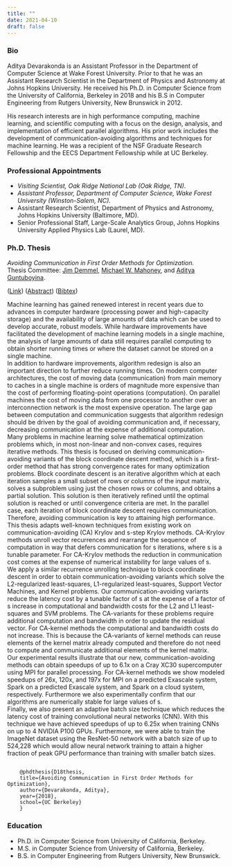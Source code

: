 ```yaml
---
title: ""
date: 2021-04-10
draft: false
---
```

### Bio
Aditya Devarakonda is an Assistant Professor in the Department of Computer Science at Wake Forest University. Prior to that he was an Assistant Research Scientist in the Department of Physics and Astronomy at Johns Hopkins University. He received his Ph.D. in Computer Science from the University of California, Berkeley in 2018 and his B.S in Computer Engineering from Rutgers University, New Brunswick in 2012.

His research interests are in high performance computing, machine learning, and scientific computing with a focus on the design, analysis, and implementation of efficient parallel algorithms. His prior work includes the development of communication-avoiding algorithms and techniques for machine learning. He was a recipient of the NSF Graduate Research Fellowship and the EECS Department Fellowship while at UC Berkeley.

### Professional Appointments
- *Visiting Scientist, Oak Ridge National Lab (Oak Ridge, TN).*
- *Assistant Professor, Department of Computer Science, Wake Forest University (Winston-Salem, NC).*
- Assistant Research Scientist, Department of Physics and Astronomy, Johns Hopkins University (Baltimore, MD).
- Senior Professional Staff, Large-Scale Analytics Group, Johns Hopkins University Applied Physics Lab (Laurel, MD).

### Ph.D. Thesis
*Avoiding Communication in First Order Methods for Optimization.*  
Thesis Committee: <a href="https://people.eecs.berkeley.edu/~demmel/" target="_blank">Jim Demmel</a>, <a href="https://www.stat.berkeley.edu/~mmahoney/" target="_blank">Michael W. Mahoney</a>, and <a href="https://www.stat.berkeley.edu/~aditya" target="_blank">Aditya Guntuboyina</a>.

(<a href="https://escholarship.org/uc/item/3rm6d2mf" target="_blank">Link</a>)
(<a href="javascript:toggleBlock('D18-abstract')">Abstract</a>) (<a href="javascript:toggleBlock('D18-bibtex')">Bibtex</a>)
<p class="hide-content" id="D18-abstract">Machine learning has gained renewed interest in recent years due to advances in computer hardware (processing power and high-capacity storage) and the availability of large amounts of data which can be used to develop accurate, robust models. While hardware improvements have facilitated the development of machine learning models in a single machine, the analysis of large amounts of data still requires parallel computing to obtain shorter running times or where the dataset cannot be stored on a single machine.<br>
In addition to hardware improvements, algorithm redesign is also an important direction to further reduce running times. On modern computer architectures, the cost of moving data (communication) from main memory to caches in a single machine is orders of magnitude more expensive than the cost of performing floating-point operations (computation). On parallel machines the cost of moving data from one processor to another over an interconnection network is the most expensive operation. The large gap between computation and communication suggests that algorithm redesign should be driven by the goal of avoiding communication and, if necessary, decreasing communication at the expense of additional computation.<br>
Many problems in machine learning solve mathematical optimization problems which, in most non-linear and non-convex cases, requires iterative methods. This thesis is focused on deriving communication-avoiding variants of the block coordinate descent method, which is a first-order method that has strong convergence rates for many optimization problems. Block coordinate descent is an iterative algorithm which at each iteration samples a small subset of rows or columns of the input matrix, solves a subproblem using just the chosen rows or columns, and obtains a partial solution. This solution is then iteratively refined until the optimal solution is reached or until convergence criteria are met. In the parallel case, each iteration of block coordinate descent requires communication. Therefore, avoiding communication is key to attaining high performance.<br>
This thesis adapts well-known techniques from existing work on communication-avoiding (CA) Krylov and s-step Krylov methods. CA-Krylov methods unroll vector recurrences and rearrange the sequence of computation in way that defers communication for s iterations, where s is a tunable parameter. For CA-Krylov methods the reduction in communication cost comes at the expense of numerical instability for large values of s.<br>
We apply a similar recurrence unrolling technique to block coordinate descent in order to obtain communication-avoiding variants which solve the L2-regularized least-squares, L1-regularized least-squares, Support Vector Machines, and Kernel problems. Our communication-avoiding variants reduce the latency cost by a tunable factor of s at the expense of a factor of s increase in computational and bandwidth costs for the L2 and L1 least-squares and SVM problems. The CA-variants for these problems require additional computation and bandwidth in order to update the residual vector. For CA-kernel methods the computational and bandwidth costs do not increase. This is because the CA-variants of kernel methods can reuse elements of the kernel matrix already computed and therefore do not need to compute and communicate additional elements of the kernel matrix.<br>
Our experimental results illustrate that our new, communication-avoiding methods can obtain speedups of up to 6.1x on a Cray XC30 supercomputer using MPI for parallel processing. For CA-kernel methods we show modeled speedups of 26x, 120x, and 197x for MPI on a predicted Exascale system, Spark on a predicted Exascale system, and Spark on a cloud system, respectively. Furthermore we also experimentally confirm that our algorithms are numerically stable for large values of s.<br>
Finally, we also present an adaptive batch size technique which reduces the latency cost of training convolutional neural networks (CNN). With this technique we have achieved speedups of up to 6.25x when training CNNs on up to 4 NVIDIA P100 GPUs. Furthermore, we were able to train the ImageNet dataset using the ResNet-50 network with a batch size of up to 524,228 which would allow neural network training to attain a higher fraction of peak GPU performance than training with smaller batch sizes.</p>
<pre class="hide-content" id="D18-bibtex"><code>
    @phdthesis{D18thesis,
    title={Avoiding Communication in First Order Methods for Optimization},
    author={Devarakonda, Aditya},
    year={2018},
    school={UC Berkeley}
    }
</code></pre>

### Education
- Ph.D. in Computer Science from University of California, Berkeley.
- M.S. in Computer Science from University of California, Berkeley.
- B.S. in Computer Engineering from Rutgers University, New Brunswick.
